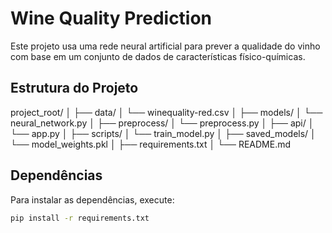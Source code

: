 # Wine Quality Prediction

Este projeto usa uma rede neural artificial para prever a qualidade do vinho com base em um conjunto de dados de características físico-químicas.

## Estrutura do Projeto

project_root/
│
├── data/
│ └── winequality-red.csv
│
├── models/
│ └── neural_network.py
│
├── preprocess/
│ └── preprocess.py
│
├── api/
│ └── app.py
│
├── scripts/
│ └── train_model.py
│
├── saved_models/
│ └── model_weights.pkl
│
├── requirements.txt
│
└── README.md

## Dependências

Para instalar as dependências, execute:

```sh
pip install -r requirements.txt
